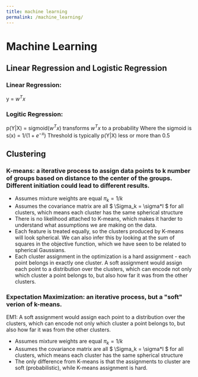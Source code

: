 ```yaml
---
title: machine learning
permalink: /machine_learning/
---
```


# Machine Learning
## Linear Regression and Logistic Regression
### Linear Regression:
y = $w^Tx$

### Logitic Regression:
p(Y|X)  = sigmoid($w^Tx$) transforms $w^Tx$ to a probability
Where the sigmoid is s(x) = $1/(1+e^{-x})$
Threshold is typically p(Y|X) less or more than 0.5

## Clustering
### K-means: a iterative process to assign data points to k number of groups based on distance to the center of the groups. Different initiation could lead to different results.
* Assumes mixture weights are equal $\pi_k = 1/k$
* Assumes the covariance matrix are all $ \Sigma_k = \sigma*I $ for all clusters, which means each cluster has the same spherical structure
* There is no likelihood attached to K-means, which makes it harder to understand what assumptions we are making on the data.
* Each feature is treated equally, so the clusters produced by K-means will look spherical. We can also infer this by looking at the sum of squares in the objective function, which we have seen to be related to spherical Gaussians.
* Each cluster assignment in the optimization is a hard assignment - each point belongs in exactly one cluster. A soft assignment would assign each point to a distribution over the clusters, which can encode not only which cluster a point belongs to, but also how far it was from the other clusters.

### Expectation Maximization: an iterative process, but a "soft" verion of k-means. 

EM1: A soft assignment would assign each point to a distribution over the
clusters, which can encode not only which cluster a point belongs to, but also how far it was from the other clusters.
* Assumes mixture weights are equal $\pi_k = 1/k$
* Assumes the covariance matrix are all $ \Sigma_k = \sigma*I $ for all clusters, which means each cluster has the same spherical structure
* The only difference from K-means is that the assignments to cluster are soft (probabilistic), while K-means assignment is hard.


